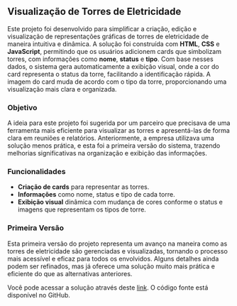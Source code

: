 
## Visualização de Torres de Eletricidade

Este projeto foi desenvolvido para simplificar a criação, edição e visualização de representações gráficas de torres de eletricidade de maneira intuitiva e dinâmica. A solução foi construída com **HTML**, **CSS** e **JavaScript**, permitindo que os usuários adicionem cards que simbolizam torres, com informações como **nome**, **status** e **tipo**. Com base nesses dados, o sistema gera automaticamente a exibição visual, onde a cor do card representa o status da torre, facilitando a identificação rápida. A imagem do card muda de acordo com o tipo da torre, proporcionando uma visualização mais clara e organizada.

### Objetivo

A ideia para este projeto foi sugerida por um parceiro que precisava de uma ferramenta mais eficiente para visualizar as torres e apresentá-las de forma clara em reuniões e relatórios. Anteriormente, a empresa utilizava uma solução menos prática, e esta foi a primeira versão do sistema, trazendo melhorias significativas na organização e exibição das informações.

### Funcionalidades

-   **Criação de cards** para representar as torres.
-   **Informações** como nome, status e tipo de cada torre.
-   **Exibição visual** dinâmica com mudança de cores conforme o status e imagens que representam os tipos de torre.

### Primeira Versão

Esta primeira versão do projeto representa um avanço na maneira como as torres de eletricidade são gerenciadas e visualizadas, tornando o processo mais acessível e eficaz para todos os envolvidos. Alguns detalhes ainda podem ser refinados, mas já oferece uma solução muito mais prática e eficiente do que as alternativas anteriores.

Você pode acessar a solução através deste [link](https://gb-carvalho.github.io/TowerMonitoring/). O código fonte está disponível no GitHub.
